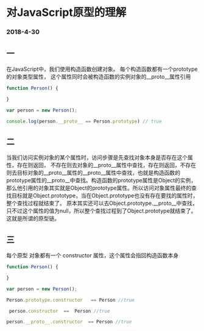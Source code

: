 # 对JavaScript原型的理解

### 2018-4-30

## 一

在JavaScript中，我们使用构造函数创建对象。 每个构造函数都有一个prototype的对象类型属性， 这个属性同时会被构造函数的实例对象的__proto__属性引用

```javascript
function Person() {

}

var person = new Person();

console.log(person.__proto__ == Person.prototype) // true
```

## 二

当我们访问实例对象的某个属性时，访问步骤是先查找对象本身是否存在这个属性，存在则返回，  不存在则去对象的__proto__属性中查找，存在则返回，不存在则去目标对象的__proto__属性的__proto__属性中查找，也就是构造函数的prototype属性的__proto__中查找。构造函数的prototype属性是Object的实例，那么他引用的对象其实就是Object的prototype属性。所以访问对象属性最终的查找目标就是Object.prototype，当在Object.prototype也没有存在要找的属性时，整个查找过程就结束了。 原本其实还可以去Object.prototype.__proto__中查找，只不过这个属性的值为null，所以整个查找过程到了Object.prototype就结束了。  这就是所谓的原型链。


## 三

每个原型 对象都有一个 constructor 属性，这个属性会指回构造函数本身

```javascript
function Person() {

}

var person = new Person();

Person.prototype.constructor   == Person //true

 person.constructor  ==  Person //true

person.__proto__.constructor  == Person //true
 ```










